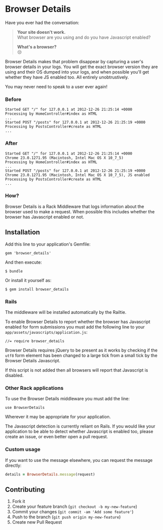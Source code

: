 # Browser Details

Have you ever had the conversation:

> **Your site doesn't work.**  
> What browser are you using and do you have Javascript enabled?
>
> **What's a browser?**  
> :unamused:

Browser Details makes that problem disappear by capturing a user's browser
details in your logs. You will get the exact browser version they are using and
their OS dumped into your logs, and when possible you'll get whether they have
JS enabled too. All entirely unobtrustively.

You may never need to speak to a user ever again!

### Before

    Started GET "/" for 127.0.0.1 at 2012-12-26 21:25:14 +0000
    Processing by HomeController#index as HTML
    ...
    Started POST "/posts" for 127.0.0.1 at 2012-12-26 21:25:19 +0000
    Processing by PostsController#create as HTML
    ...

### After

    Started GET "/" for 127.0.0.1 at 2012-12-26 21:25:14 +0000
    Chrome 23.0.1271.95 (Macintosh, Intel Mac OS X 10_7_5)
    Processing by HomeController#index as HTML
    ...
    Started POST "/posts" for 127.0.0.1 at 2012-12-26 21:25:19 +0000
    Chrome 23.0.1271.95 (Macintosh, Intel Mac OS X 10_7_5), JS enabled
    Processing by PostsController#create as HTML
    ...

### How?

Browser Details is a Rack Middleware that logs information about the browser
used to make a request. When possible this includes whether the browser has
Javascript enabled or not.

## Installation

Add this line to your application's Gemfile:

    gem 'browser_details'

And then execute:

    $ bundle

Or install it yourself as:

    $ gem install browser_details

### Rails

The middleware will be installed automatically by the Railtie.

To enable Browser Details to report whether the browser has Javascript enabled
for form submissions you must add the following line to your
`app/assets/javascripts/application.js`:

    //= require browser_details

Browser Details requires jQuery to be present as it works by checking if the
`utf8` form element has been changed to a large tick from a small tick by the
Browser Details Javascript.

If this script is not added then all browsers will report that Javascript is
disabled.

### Other Rack applications

To use the Browser Details middleware you must add the line:

    use BrowserDetails

Wherever it may be appropriate for your application.

The Javascript detection is currently reliant on Rails. If you would like your
application to be able to detect whether Javascript is enabled too, please
create an issue, or even better open a pull request.

### Custom usage

If you want to use the message elsewhere, you can request the message directly:

```ruby
details = BrowserDetails.message(request)
```

## Contributing

1. Fork it
2. Create your feature branch (`git checkout -b my-new-feature`)
3. Commit your changes (`git commit -am 'Add some feature'`)
4. Push to the branch (`git push origin my-new-feature`)
5. Create new Pull Request
